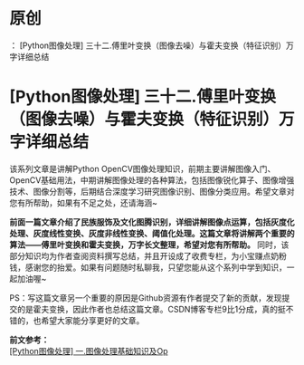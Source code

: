 # 原创
：  [Python图像处理] 三十二.傅里叶变换（图像去噪）与霍夫变换（特征识别）万字详细总结

# [Python图像处理] 三十二.傅里叶变换（图像去噪）与霍夫变换（特征识别）万字详细总结

该系列文章是讲解Python OpenCV图像处理知识，前期主要讲解图像入门、OpenCV基础用法，中期讲解图像处理的各种算法，包括图像锐化算子、图像增强技术、图像分割等，后期结合深度学习研究图像识别、图像分类应用。希望文章对您有所帮助，如果有不足之处，还请海涵~

**前面一篇文章介绍了民族服饰及文化图腾识别，详细讲解图像点运算，包括灰度化处理、灰度线性变换、灰度非线性变换、阈值化处理。这篇文章将讲解两个重要的算法——傅里叶变换和霍夫变换，万字长文整理，希望对您有所帮助。** 同时，该部分知识均为作者查阅资料撰写总结，并且开设成了收费专栏，为小宝赚点奶粉钱，感谢您的抬爱。如果有问题随时私聊我，只望您能从这个系列中学到知识，一起加油喔~

PS：写这篇文章另一个重要的原因是Github资源有作者提交了新的贡献，发现提交的是霍夫变换，因此作者也总结这篇文章。CSDN博客专栏9比1分成，真的挺不错的，也希望大家能分享更好的文章。

**前文参考：**<br/> [[Python图像处理] 一.图像处理基础知识及Op](https://blog.csdn.net/Eastmount/article/details/81748802)
